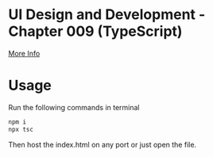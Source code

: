 # UI Design and Development - Chapter 009 (TypeScript)

[More Info](https://github.com/metacube-manthan-rajoria/Assignments/tree/main/003%20-%20UI%20Design%20%26%20Development/Chapter%20009%20-%20TypeScript)

# Usage
Run the following commands in terminal
```js
npm i
npx tsc
```
Then host the index.html on any port or just open the file.